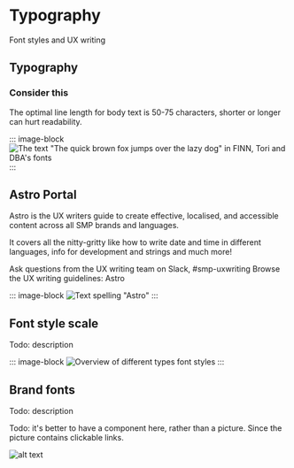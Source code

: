 # Typography
Font styles and UX writing

## Typography
### Consider this
The optimal line length for body text is 50-75 characters, shorter or longer can hurt readability.

::: image-block
![The text "The quick brown fox jumps over the lazy dog" in FINN, Tori and DBA's fonts](/images/foundations/typography.png)
:::

## Astro Portal
Astro is the UX writers guide to create effective, localised, and accessible content across all SMP brands and languages.

It covers all the nitty-gritty like how to write date and time in different languages, info for development and strings and much more!

Ask questions from the UX writing team on Slack, #smp-uxwriting
Browse the UX writing guidelines: Astro

::: image-block
![Text spelling "Astro"](/images/foundations/astro.png)
:::

## Font style scale
Todo: description

::: image-block
![Overview of different types font styles](/images/foundations/font-style-scale.png)
:::

## Brand fonts
Todo: description

Todo: it's better to have a component here, rather than a picture. Since the picture contains clickable links.

![alt text](https://i.imgur.com/OvMZBs9.jpg)